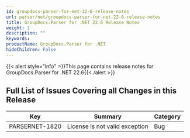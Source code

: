 ```yaml
---
id: groupdocs-parser-for-net-22-6-release-notes
url: parser/net/groupdocs-parser-for-net-22-6-release-notes
title: GroupDocs.Parser for .NET 22.6 Release Notes
weight: 1
description: ""
keywords: 
productName: GroupDocs.Parser for .NET
hideChildren: False
---
```

{{< alert style="info" >}}This page contains release notes for GroupDocs.Parser for .NET 22.6{{< /alert >}}

## Full List of Issues Covering all Changes in this Release

| Key | Summary | Category |
| --- | --- | --- |
| PARSERNET-1820 | License is not valid exception | Bug |